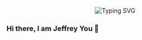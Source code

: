 <p align="center">
<img src="https://readme-typing-svg.demolab.com?font=Fira+Code&size=21&pause=1000&width=435&lines=Hello+World!" alt="Typing SVG" />
</p>

### Hi there, I am Jeffrey You 👋

<!--
**JeffreyYou/JeffreyYou** is a ✨ _special_ ✨ repository because its `README.md` (this file) appears on your GitHub profile.

Here are some ideas to get you started:

- 🔭 I’m currently working on ...
- 🌱 I’m currently learning ...
- 👯 I’m looking to collaborate on ...
- 🤔 I’m looking for help with ...
- 💬 Ask me about ...
- 📫 How to reach me: ...
- 😄 Pronouns: ...
- ⚡ Fun fact: ...
-->











